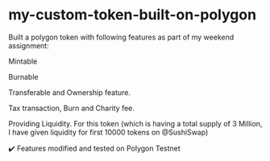 # my-custom-token-built-on-polygon

Built a polygon token with following features as part of my weekend assignment: 

Mintable

Burnable 

Transferable and Ownership feature.

Tax transaction, Burn and Charity fee.

Providing Liquidity. For this token (which is having a total supply of 3 Million, I have given liquidity for first 10000 tokens on @SushiSwap)



✔️ Features modified and tested on Polygon Testnet 
